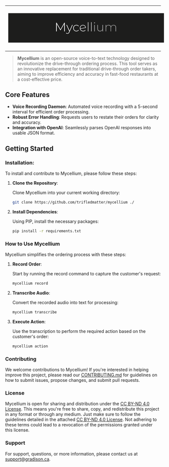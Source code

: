 
---

<div style="margin: auto; width: 100%; text-align: center; padding: 10px;">
    <img src="./.git_media/thumb.png" alt="Mycellium Logo" />
</div>

---

> **Mycellium** is an open-source voice-to-text technology designed to revolutionize the drive-through ordering process. This tool serves as an innovative replacement for traditional drive-through order takers, aiming to improve efficiency and accuracy in fast-food restaurants at a cost-effective price.

## Core Features
- **Voice Recording Daemon**: Automated voice recording with a 5-second interval for efficient order processing.
- **Robust Error Handling**: Requests users to restate their orders for clarity and accuracy.
- **Integration with OpenAI**: Seamlessly parses OpenAI responses into usable JSON format.

## Getting Started

### Installation:
To install and contribute to Mycellium, please follow these steps:

1. **Clone the Repository**:
   
   Clone Mycellium into your current working directory:
   ```bash
   git clone https://github.com/trifledmatter/mycellium ./
   ```

2. **Install Dependencies**:

   Using PIP, install the necessary packages:
   ```bash
   pip install -r requirements.txt
   ```

### How to Use Mycellium

Mycellium simplifies the ordering process with these steps:

1. **Record Order**:
   
   Start by running the record command to capture the customer's request:
   ```bash
   mycellium record
   ```

2. **Transcribe Audio**:
   
   Convert the recorded audio into text for processing:
   ```bash
   mycellium transcribe
   ```

3. **Execute Action**:
   
   Use the transcription to perform the required action based on the customer's order:
   ```bash
   mycellium action
   ```

### Contributing

We welcome contributions to Mycellium! If you're interested in helping improve this project, please read our [CONTRIBUTING.md](./CONTRIBUTING.md) for guidelines on how to submit issues, propose changes, and submit pull requests.

### License

Mycellium is open for sharing and distribution under the [CC BY-ND 4.0 License](./LICENSE). This means you're free to share, copy, and redistribute this project in any format or through any medium. Just make sure to follow the guidelines detailed in the attached [CC BY-ND 4.0 License](./LICENSE). Not adhering to these terms could lead to a revocation of the permissions granted under this license.

### Support

For support, questions, or more information, please contact us at [support@gradison.ca](mailto:support@gradison.ca).